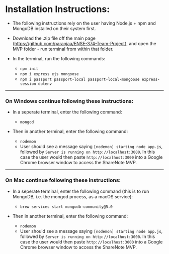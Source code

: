 # Installation Instructions:



- The following instructions rely on the user having Node.js + npm and MongoDB installed on their system first.

- Download the .zip file off the main page (https://github.com/paranjaa/ENSE-374-Team-Project), and open the MVP folder - run terminal from within that folder.

- In the terminal, run the following commands:
  - `npm init`
  - `npm i express ejs mongoose`
  - `npm i passport passport-local passport-local-mongoose express-session dotenv`
---
### On **Windows** continue following these instructions:

- In a seperate terminal, enter the following command:
  - `mongod`

- Then in another terminal, enter the following command:
  - `nodemon`
  - User should see a message saying `[nodemon] starting node app.js`, followed by `Server is running on http://localhost:3000`. In this case the user would then paste `http://localhost:3000` into a Google Chrome browser window to access the ShareNote MVP. 

---
### On **Mac** continue following these instructions:

- In a seperate terminal, enter the following command (this is to run MongoDB, i.e. the mongod process, as a macOS service):
  - `brew services start mongodb-community@5.0`

- Then in another terminal, enter the following command:
  - `nodemon`
  - User should see a message saying `[nodemon] starting node app.js`, followed by `Server is running on http://localhost:3000`. In this case the user would then paste `http://localhost:3000` into a Google Chrome browser window to access the ShareNote MVP.
